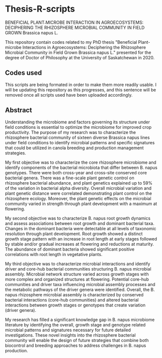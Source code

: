 # Thesis-R-scripts
BENEFICIAL PLANT˗MICROBE INTERACTION IN AGROECOSYSTEMS: DECIPHERING THE RHIZOSPHERE MICROBIAL COMMUNITY IN FIELD GROWN Brassica napus L.

This repository contain codes related to my PhD thesis "Beneficial Plant-microbe Interactions in Agroecosystems: Deciphering the Rhizosphere Microbial Community in Field Grown Brassica napus L." presented for the degree of Doctor of Philosophy at the University of Saskatchewan in 2020. 

## Codes used
This scripts are being formated in order to make them more readily usable. I will be updating this repository as this progresses, and this sentence will be removed once all scripts used have been uploaded accordingly.  

## Abstract

Understanding the microbiome and factors governing its structure under field conditions is essential to optimize the microbiome for improved crop productivity. The purpose of my research was to characterize the rhizosphere bacterial community of sixteen diverse Brassica napus lines under field conditions to identify microbial patterns and specific signatures that could be utilized in canola breeding and production management strategies.

My first objective was to characterize the core rhizosphere microbiome and identify components of the bacterial microbiota that differ between B. napus genotypes. There were both cross-year and cross-site conserved core bacterial genera. There was a fine-scale plant genetic control on rhizosphere bacterial abundance, and plant genetics explained up to 59% of the variation in bacterial alpha diversity. Overall microbial variation and plant genetic distance were correlated demonstrating plant control on the rhizosphere ecology. Moreover, the plant genetic effects on the microbial community varied in strength through plant development with a maximum at flowering.

My second objective was to characterize B. napus root growth dynamics and assess associations between root growth and dominant bacterial taxa. Changes in the dominant bacteria were detectable at all levels of taxonomic resolution through plant development. Root growth showed a distinct growth stage pattern with an increase in root length at early stages followed by stable and/or gradual increases at flowering and reductions at maturity. The abundance of dominant bacteria showed significant positive correlations with root length in vegetative plants.

My third objective was to characterize microbial interactions and identify driver and core-hub bacterial communities structuring B. napus microbial assembly. Microbial network structure varied across growth stages with more complex and organized structures at flowering. Potential core-hub communities and driver taxa influencing microbial assembly processes and the metabolic pathways of the driver genera were identified. Overall, the B. napus rhizosphere microbial assembly is characterized by conserved bacterial interactions (core-hub communities) and altered bacterial interactions between growth stages or genotypes that create variation (driver genera).

My research has filled a significant knowledge gap in B. napus microbiome literature by identifying the overall, growth stage and genotype related microbial patterns and signatures necessary for future detailed investigations. These novel insights into the rhizosphere bacterial community will enable the design of future strategies that combine both biocontrol and breeding approaches to address challenges in B. napus production. 

